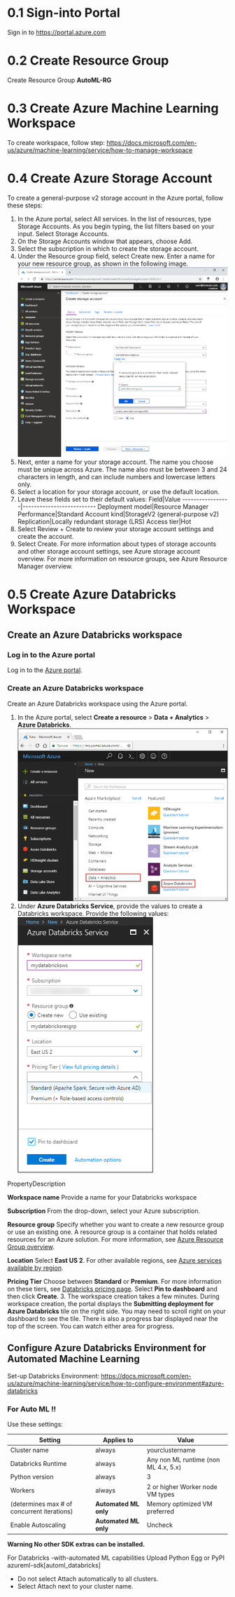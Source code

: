 # 0.1 Sign-into Portal

Sign in to https://portal.azure.com

# 0.2 Create Resource Group 

Create Resource Group **AutoML-RG**

# 0.3 Create Azure Machine Learning Workspace

To create workspace, follow step: https://docs.microsoft.com/en-us/azure/machine-learning/service/how-to-manage-workspace

# 0.4 Create Azure Storage Account

To create a general-purpose v2 storage account in the Azure portal, follow these steps:
1. In the Azure portal, select All services. In the list of resources, type Storage Accounts. As you begin typing, the list filters based on your input. Select Storage Accounts.
2. On the Storage Accounts window that appears, choose Add.
3. Select the subscription in which to create the storage account.
4. Under the Resource group field, select Create new. Enter a name for your new resource group, as shown in the following image.
!['bimage'](Images/create-resource-group.png)
5. Next, enter a name for your storage account. The name you choose must be unique across Azure. The name also must be between 3 and 24 characters in length, and can include numbers and lowercase letters only.
6. Select a location for your storage account, or use the default location.
7. Leave these fields set to their default values: 
	Field|Value
    -----------------|--------------------------
	Deployment model|Resource Manager
	Performance|Standard
	Account kind|StorageV2 (general-purpose v2)
	Replication|Locally redundant storage (LRS)
	Access tier|Hot
8. Select Review + Create to review your storage account settings and create the account.
9. Select Create.
For more information about types of storage accounts and other storage account settings, see Azure storage account overview. For more information on resource groups, see Azure Resource Manager overview.


# 0.5 Create Azure Databricks Workspace

## Create an Azure Databricks workspace

### Log in to the Azure portal
Log in to the [Azure portal](https://portal.azure.com/).

### Create an Azure Databricks workspace

Create an Azure Databricks workspace using the Azure portal.

1. In the Azure portal, select **Create a resource** &gt; **Data + Analytics** &gt; **Azure Databricks**. 
![ADBPortal](Images/azure-databricks-on-portal.png)
2. Under **Azure Databricks Service**, provide the values to create a Databricks workspace. Provide the following values: 
![ADBWorkSpace](Images/create-databricks-workspace.png)


PropertyDescription

 **Workspace name** Provide a name for your Databricks workspace

 **Subscription** From the drop-down, select your Azure subscription.

 **Resource group** Specify whether you want to create a new resource group or use an existing one. A resource group is a container that holds related resources for an Azure solution. For more information, see [Azure Resource Group overview](https://docs.microsoft.com/en-us/azure/azure-resource-manager/resource-group-overview).

 **Location** Select **East US 2**. For other available regions, see [Azure services available by region](https://azure.microsoft.com/regions/services/).

 **Pricing Tier** Choose between **Standard** or **Premium**. For more information on these tiers, see [Databricks pricing page](https://azure.microsoft.com/pricing/details/databricks/). Select **Pin to dashboard** and then click **Create**. 
3. The workspace creation takes a few minutes. During workspace creation, the portal displays the **Submitting deployment for Azure Databricks** tile on the right side. You may need to scroll right on your dashboard to see the tile. There is also a progress bar displayed near the top of the screen. You can watch either area for progress.


## Configure Azure Databricks Environment for Automated Machine Learning

Set-up Databricks Environment: https://docs.microsoft.com/en-us/azure/machine-learning/service/how-to-configure-environment#azure-databricks

### For Auto ML !!

Use these settings:

Setting|Applies to|Value
----------------------------------------------|--------------------|----------------------------
Cluster name |always|yourclustername
Databricks Runtime|always|Any non ML runtime (non ML 4.x, 5.x)
Python version|always|3
Workers|always|2 or higher Worker node VM types
(determines max # of concurrent iterations)|**Automated ML only**|Memory optimized VM preferred
Enable Autoscaling|**Automated ML only**|Uncheck

**Warning No other SDK extras can be installed.**

For Databricks -with-automated ML capabilities Upload Python Egg or PyPI azureml-sdk[automl_databricks]

- Do not select Attach automatically to all clusters.
- Select Attach next to your cluster name.